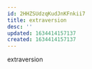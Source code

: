 ```yaml
---
id: 2HHZSUdzqKudJnKFnkii7
title: extraversion
desc: ''
updated: 1634414157137
created: 1634414157137
---
```


extraversion
